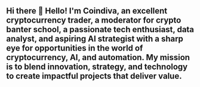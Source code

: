 ## Hi there 👋  Hello! I'm Coindiva, an excellent cryptocurrency trader, a moderator for crypto banter school, a passionate tech enthusiast, data analyst, and aspiring AI strategist with a sharp eye for opportunities in the world of cryptocurrency, AI, and automation. My mission is to blend innovation, strategy, and technology to create impactful projects that deliver value.

<!--
**CoinDiva/coindiva** is a ✨ _special_ ✨ repository because its `README.md` (this file) appears on your GitHub profile.

Here are some ideas to get you started:

- 🔭 I am a professional cryptocurrency trader and moderator for the crypto banter school discord.  I have a unique foucon on AI Development: Researching and creating intelligent agents to solve real-world challenges.
Crypto Sniping & Trading: Developing tools and strategies to analyze and optimize cryptocurrency trading.
Data Analysis: Turning data into actionable insights.
Open-Source Contributions: Collaborating on projects that inspire change and empower others. 
- 🌱 I am currently educating myself on mastering indicators in crypto currency like LuxAlgo, ExoCharts, Market Cipher B and assist students all over the world in crypto banter school discord with basic traing questions.  
- 👯 🚀 Building AI agents for market analysis and predictive modeling.
📈 Developing crypto-sniping tools for swift and efficient trades.
🔍 Experimenting with frameworks to enhance AI agent performance and profitability. Exploring emerging tech trends.
Collaborating with innovative minds.
Sharing knowledge and helping others succeed in their tech journey.
- 🤔 I am looking to collaborate with developers that want to build an AI Agent that actually helps others become profitable.  I also am looking for a full time position as a host, or MC for companies that educate the world on how to trade crypto currency with excellent risk management worldwide.  
- 💬 Ask me about the AI Agent I am building on Virtual.io to assist the world with finding profitable solution provided AI Agents for their own personal business without getting "REKT." Or you can ask me about the podcast I had for ten years called "The Inside Score" which featured A List celebrities and athletes that showcased their charities and 501(C)3 events for over ten years.  
- 📫 Twitter: @Coindiva_Sniper
GitHub: You're already here! 💻
Open to collaboration, feedback, and exciting new ideas!How to reach me: ...
- 😄 Pronouns: Ms.
- ⚡ Fun Fact about me?  I love Austrailia.  Have you ever been?
-->

